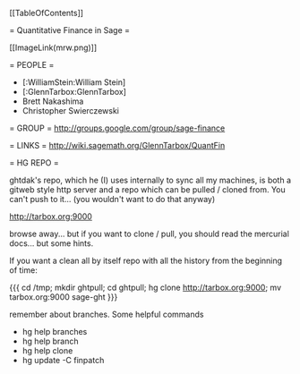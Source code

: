 [[TableOfContents]]

= Quantitative Finance in Sage =

[[ImageLink(mrw.png)]]

= PEOPLE =
  * [:WilliamStein:William Stein]
  * [:GlennTarbox:GlennTarbox]
  * Brett Nakashima
  * Christopher Swierczewski

= GROUP =
  http://groups.google.com/group/sage-finance

= LINKS =
  http://wiki.sagemath.org/GlennTarbox/QuantFin

= HG REPO =

ghtdak's repo, which he (I) uses internally to sync all my machines, is both a gitweb style http server and a repo
which can be pulled / cloned from.  You can't push to it... (you wouldn't want to do that anyway)

http://tarbox.org:9000

browse away... but if you want to clone / pull, you should read the mercurial docs... but some hints.

If you want a clean all by itself repo with all the history from the beginning of time:

{{{
cd /tmp; mkdir ghtpull; cd ghtpull; hg clone http://tarbox.org:9000; 
mv tarbox.org:9000 sage-ght
}}}

remember about branches.  Some helpful commands

 * hg help branches
 * hg help branch
 * hg help clone
 * hg update -C finpatch 
